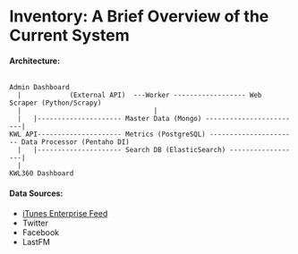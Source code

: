 # Inventory: A Brief Overview of the Current System

#### Architecture:
```

Admin Dashboard
  |            (External API)  ---Worker ------------------ Web Scraper (Python/Scrapy)
  |                                 |
  |   |--------------------- Master Data (Mongo) ------------------------|
KWL API--------------------- Metrics (PostgreSQL) ---------------------- Data Processor (Pentaho DI)
  |   |--------------------- Search DB (ElasticSearch) ------------------|
  |
KWL360 Dashboard
```

#### Data Sources:
- [iTunes Enterprise Feed](https://affiliate.itunes.apple.com/resources/documentation/itunes-enterprise-partner-feed/)
- Twitter
- Facebook
- LastFM
